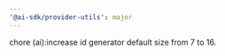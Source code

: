```yaml
---
'@ai-sdk/provider-utils': major
---
```


chore (ai):increase id generator default size from 7 to 16.
